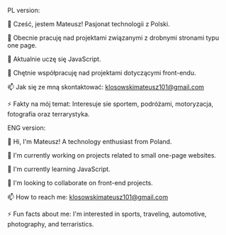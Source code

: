 PL version:

👋 Cześć, jestem Mateusz! Pasjonat technologii z Polski.

🔭 Obecnie pracuję nad projektami związanymi z drobnymi stronami typu one page.

🌱 Aktualnie uczę się JavaScript.

👯 Chętnie współpracuję nad projektami dotyczącymi front-endu.

📫 Jak się ze mną skontaktować: klosowskimateusz101@gmail.com

⚡ Fakty na mój temat: Interesuje sie sportem, podróżami, motoryzacja, fotografia oraz terrarystyka.

ENG version: 

👋 Hi, I'm Mateusz! A technology enthusiast from Poland.

🔭 I'm currently working on projects related to small one-page websites.

🌱 I'm currently learning JavaScript.

👯 I'm looking to collaborate on front-end projects.

📫 How to reach me: klosowskimateusz101@gmail.com

⚡ Fun facts about me: I'm interested in sports, traveling, automotive, photography, and terraristics.

